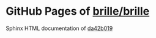 GitHub Pages of [brille/brille](https://github.com/brille/brille.git)
======================================
Sphinx HTML documentation of [da42b019](https://github.com/brille/brille/tree/da42b0196095d80522f0af1cfd4e522096b6cfca)
